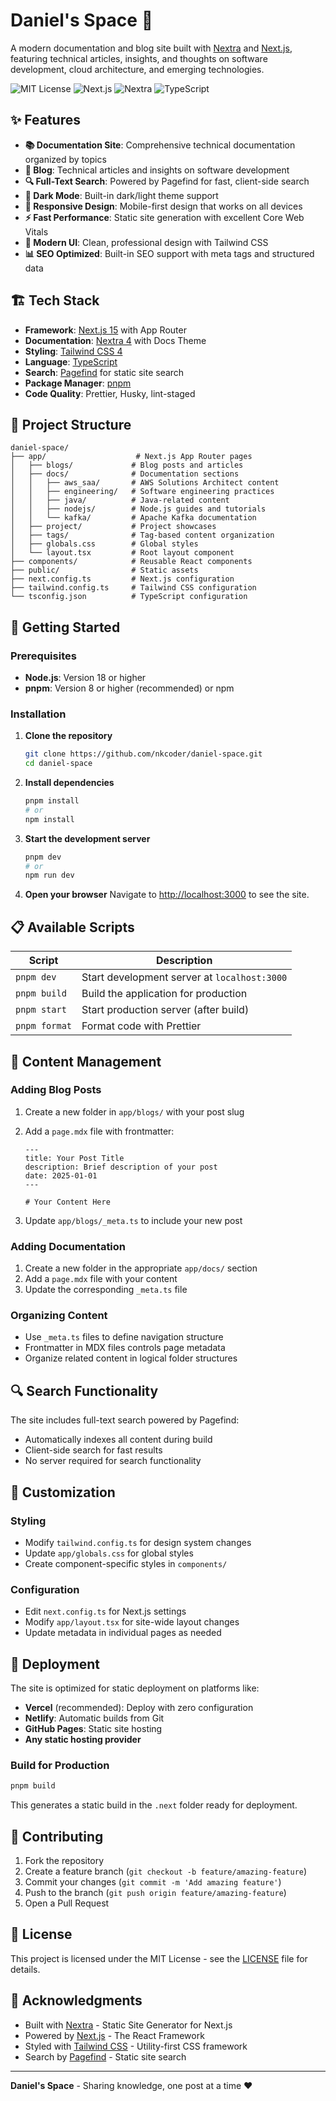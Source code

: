 # Daniel's Space 🚀

A modern documentation and blog site built with [Nextra](https://nextra.site/) and [Next.js](https://nextjs.org/), featuring technical articles, insights, and thoughts on software development, cloud architecture, and emerging technologies.

![MIT License](https://img.shields.io/badge/license-MIT-blue.svg)
![Next.js](https://img.shields.io/badge/Next.js-15.x-black)
![Nextra](https://img.shields.io/badge/Nextra-4.x-blue)
![TypeScript](https://img.shields.io/badge/TypeScript-5.x-blue)

## ✨ Features

- **📚 Documentation Site**: Comprehensive technical documentation organized by topics
- **📝 Blog**: Technical articles and insights on software development
- **🔍 Full-Text Search**: Powered by Pagefind for fast, client-side search
- **🌙 Dark Mode**: Built-in dark/light theme support
- **📱 Responsive Design**: Mobile-first design that works on all devices
- **⚡ Fast Performance**: Static site generation with excellent Core Web Vitals
- **🎨 Modern UI**: Clean, professional design with Tailwind CSS
- **📊 SEO Optimized**: Built-in SEO support with meta tags and structured data

## 🏗️ Tech Stack

- **Framework**: [Next.js 15](https://nextjs.org/) with App Router
- **Documentation**: [Nextra 4](https://nextra.site/) with Docs Theme
- **Styling**: [Tailwind CSS 4](https://tailwindcss.com/)
- **Language**: [TypeScript](https://www.typescriptlang.org/)
- **Search**: [Pagefind](https://pagefind.app/) for static site search
- **Package Manager**: [pnpm](https://pnpm.io/)
- **Code Quality**: Prettier, Husky, lint-staged

## 📁 Project Structure

```
daniel-space/
├── app/                    # Next.js App Router pages
│   ├── blogs/             # Blog posts and articles
│   ├── docs/              # Documentation sections
│   │   ├── aws_saa/       # AWS Solutions Architect content
│   │   ├── engineering/   # Software engineering practices
│   │   ├── java/          # Java-related content
│   │   ├── nodejs/        # Node.js guides and tutorials
│   │   └── kafka/         # Apache Kafka documentation
│   ├── project/           # Project showcases
│   ├── tags/              # Tag-based content organization
│   ├── globals.css        # Global styles
│   └── layout.tsx         # Root layout component
├── components/            # Reusable React components
├── public/                # Static assets
├── next.config.ts         # Next.js configuration
├── tailwind.config.ts     # Tailwind CSS configuration
└── tsconfig.json          # TypeScript configuration
```

## 🚀 Getting Started

### Prerequisites

- **Node.js**: Version 18 or higher
- **pnpm**: Version 8 or higher (recommended) or npm

### Installation

1. **Clone the repository**

   ```bash
   git clone https://github.com/nkcoder/daniel-space.git
   cd daniel-space
   ```

2. **Install dependencies**

   ```bash
   pnpm install
   # or
   npm install
   ```

3. **Start the development server**

   ```bash
   pnpm dev
   # or
   npm run dev
   ```

4. **Open your browser**
   Navigate to [http://localhost:3000](http://localhost:3000) to see the site.

## 📋 Available Scripts

| Script        | Description                                  |
| ------------- | -------------------------------------------- |
| `pnpm dev`    | Start development server at `localhost:3000` |
| `pnpm build`  | Build the application for production         |
| `pnpm start`  | Start production server (after build)        |
| `pnpm format` | Format code with Prettier                    |

## 📖 Content Management

### Adding Blog Posts

1. Create a new folder in `app/blogs/` with your post slug
2. Add a `page.mdx` file with frontmatter:

   ```mdx
   ---
   title: Your Post Title
   description: Brief description of your post
   date: 2025-01-01
   ---

   # Your Content Here
   ```

3. Update `app/blogs/_meta.ts` to include your new post

### Adding Documentation

1. Create a new folder in the appropriate `app/docs/` section
2. Add a `page.mdx` file with your content
3. Update the corresponding `_meta.ts` file

### Organizing Content

- Use `_meta.ts` files to define navigation structure
- Frontmatter in MDX files controls page metadata
- Organize related content in logical folder structures

## 🔍 Search Functionality

The site includes full-text search powered by Pagefind:

- Automatically indexes all content during build
- Client-side search for fast results
- No server required for search functionality

## 🎨 Customization

### Styling

- Modify `tailwind.config.ts` for design system changes
- Update `app/globals.css` for global styles
- Create component-specific styles in `components/`

### Configuration

- Edit `next.config.ts` for Next.js settings
- Modify `app/layout.tsx` for site-wide layout changes
- Update metadata in individual pages as needed

## 🚀 Deployment

The site is optimized for static deployment on platforms like:

- **Vercel** (recommended): Deploy with zero configuration
- **Netlify**: Automatic builds from Git
- **GitHub Pages**: Static site hosting
- **Any static hosting provider**

### Build for Production

```bash
pnpm build
```

This generates a static build in the `.next` folder ready for deployment.

## 🤝 Contributing

1. Fork the repository
2. Create a feature branch (`git checkout -b feature/amazing-feature`)
3. Commit your changes (`git commit -m 'Add amazing feature'`)
4. Push to the branch (`git push origin feature/amazing-feature`)
5. Open a Pull Request

## 📄 License

This project is licensed under the MIT License - see the [LICENSE](LICENSE) file for details.

## 🙏 Acknowledgments

- Built with [Nextra](https://nextra.site/) - Static Site Generator for Next.js
- Powered by [Next.js](https://nextjs.org/) - The React Framework
- Styled with [Tailwind CSS](https://tailwindcss.com/) - Utility-first CSS framework
- Search by [Pagefind](https://pagefind.app/) - Static site search

---

**Daniel's Space** - Sharing knowledge, one post at a time ❤️
